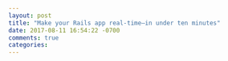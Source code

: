 ```yaml
---
layout: post
title: "Make your Rails app real-time—in under ten minutes"
date: 2017-08-11 16:54:22 -0700
comments: true
categories: 
---
```

